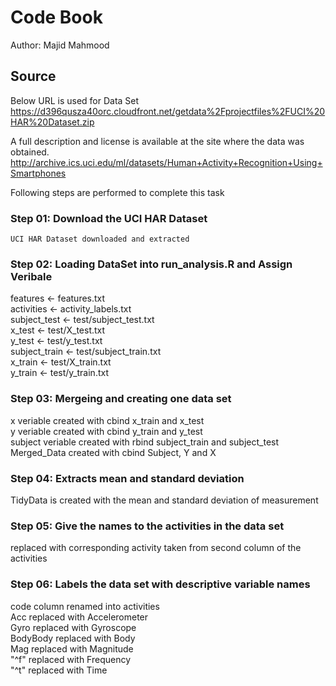# Code Book
Author: Majid Mahmood

## Source
Below URL is used for Data Set<br>
https://d396qusza40orc.cloudfront.net/getdata%2Fprojectfiles%2FUCI%20HAR%20Dataset.zip

A full description and license is available at the site where the data was obtained.<br>
http://archive.ics.uci.edu/ml/datasets/Human+Activity+Recognition+Using+Smartphones

Following steps are performed to complete this task

### Step 01: Download the UCI HAR Dataset
    UCI HAR Dataset downloaded and extracted

### Step 02: Loading DataSet into run_analysis.R and Assign Veribale
features <- features.txt <br>
activities <- activity_labels.txt <br>
subject_test <- test/subject_test.txt <br>
x_test <- test/X_test.txt <br>
y_test <- test/y_test.txt <br>
subject_train <- test/subject_train.txt <br>
x_train <- test/X_train.txt <br>
y_train <- test/y_train.txt <br>

### Step 03: Mergeing and creating one data set
x veriable created with cbind x_train and x_test <br>
y veriable created with cbind y_train and y_test <br>
subject veriable created with rbind subject_train and subject_test <br>
Merged_Data created with cbind Subject, Y and X <br>



### Step 04: Extracts mean and standard deviation 
TidyData is created with the mean and standard deviation of measurement

### Step 05: Give the names to the activities in the data set
replaced with corresponding activity taken from second column of the activities

### Step 06: Labels the data set with descriptive variable names
code column renamed into activities <br>
Acc replaced with Accelerometer <br>
Gyro replaced with Gyroscope <br>
BodyBody replaced with Body <br>
Mag replaced with Magnitude <br>
"^f" replaced with Frequency <br>
"^t" replaced with Time <br>
